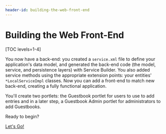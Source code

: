 ```yaml
---
header-id: building-the-web-front-end
---
```


# Building the Web Front-End

[TOC levels=1-4]

You now have a back-end: you created a `service.xml` file to define your
application's data model, and generated the back-end code (the model, service,
and persistence layers) with Service Builder. You also added service methods
using the appropriate extension points: your entities' `*LocalServiceImpl`
classes. Now you can add a front-end to match new back-end, creating a fully
functional application. 

You'll create two portlets: the Guestbook portlet for users to use to add
entries and in a later step, a Guestbook Admin portlet for administrators to add
Guestbooks. 

Ready to begin? 

<a class="go-link btn btn-primary" href="/docs/7-2/tutorials/-/knowledge_base/t/creating-the-web-project">Let's Go!<span class="icon-circle-arrow-right"></span></a>
